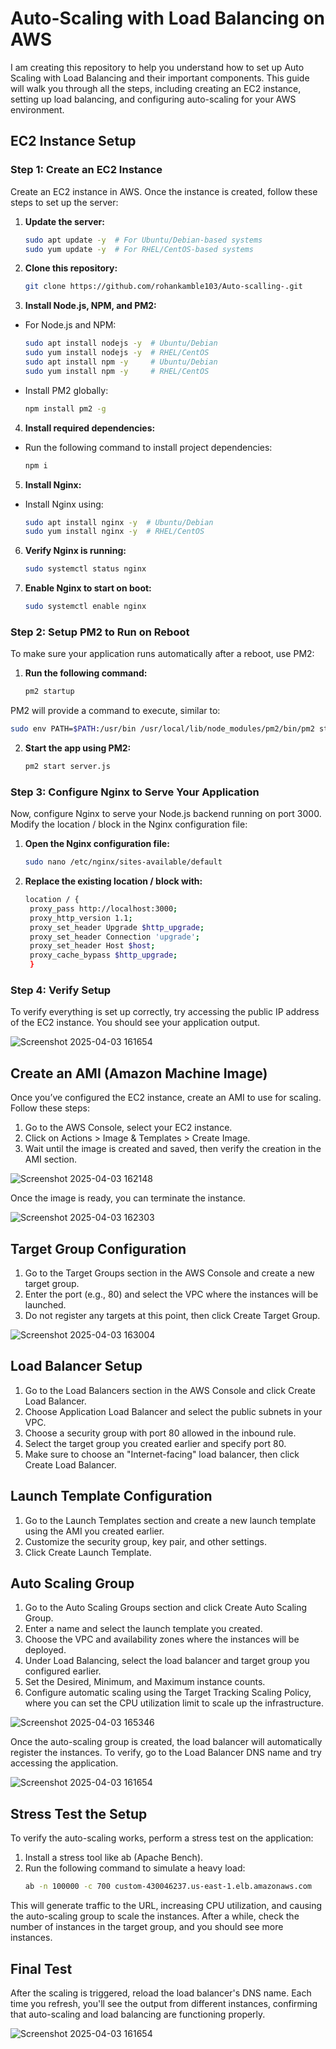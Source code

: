 # Auto-Scaling with Load Balancing on AWS

I am creating this repository to help you understand how to set up Auto Scaling with Load Balancing and their important components. This guide will walk you through all the steps, including creating an EC2 instance, setting up load balancing, and configuring auto-scaling for your AWS environment.


## EC2 Instance Setup


### Step 1: Create an EC2 Instance

Create an EC2 instance in AWS. Once the instance is created, follow these steps to set up the server:

1. **Update the server:**
   ```bash
   sudo apt update -y  # For Ubuntu/Debian-based systems
   sudo yum update -y  # For RHEL/CentOS-based systems

2. **Clone this repository:**
   ```bash
   git clone https://github.com/rohankamble103/Auto-scalling-.git
   
3. **Install Node.js, NPM, and PM2:**
* For Node.js and NPM:
   ```bash
   sudo apt install nodejs -y  # Ubuntu/Debian
   sudo yum install nodejs -y  # RHEL/CentOS
   sudo apt install npm -y     # Ubuntu/Debian
   sudo yum install npm -y     # RHEL/CentOS
* Install PM2 globally:
   ```bash
   npm install pm2 -g

4. **Install required dependencies:**
* Run the following command to install project dependencies:
  ```bash
  npm i

5. **Install Nginx:**
* Install Nginx using:
  ```bash
  sudo apt install nginx -y  # Ubuntu/Debian
  sudo yum install nginx -y  # RHEL/CentOS

6. **Verify Nginx is running:**
   ```bash
   sudo systemctl status nginx

7. **Enable Nginx to start on boot:**
   ```bash
   sudo systemctl enable nginx


### Step 2: Setup PM2 to Run on Reboot

To make sure your application runs automatically after a reboot, use PM2:

1. **Run the following command:**
   ```bash
   pm2 startup

PM2 will provide a command to execute, similar to:

   ```bash
   sudo env PATH=$PATH:/usr/bin /usr/local/lib/node_modules/pm2/bin/pm2 startup systemd -u ubuntu --hp /home/ubuntu
   ```
2. **Start the app using PM2:**
   ```bash
   pm2 start server.js


### Step 3: Configure Nginx to Serve Your Application

Now, configure Nginx to serve your Node.js backend running on port 3000. Modify the location / block in the Nginx configuration file:

1. **Open the Nginx configuration file:**
   ```bash
   sudo nano /etc/nginx/sites-available/default

2. **Replace the existing location / block with:**
   ```bash
   location / {
    proxy_pass http://localhost:3000;
    proxy_http_version 1.1;
    proxy_set_header Upgrade $http_upgrade;
    proxy_set_header Connection 'upgrade';
    proxy_set_header Host $host;
    proxy_cache_bypass $http_upgrade;
    }


### Step 4: Verify Setup

To verify everything is set up correctly, try accessing the public IP address of the EC2 instance. You should see your application output.

![Screenshot 2025-04-03 161654](https://github.com/user-attachments/assets/e498b83f-8ff5-45e9-be66-87317d7c048b)


## Create an AMI (Amazon Machine Image)


Once you’ve configured the EC2 instance, create an AMI to use for scaling. Follow these steps:
  1. Go to the AWS Console, select your EC2 instance.
  2. Click on Actions > Image & Templates > Create Image.
  3. Wait until the image is created and saved, then verify the creation in the AMI section.

![Screenshot 2025-04-03 162148](https://github.com/user-attachments/assets/35590ba3-6178-4daf-8737-621911736f3e)

Once the image is ready, you can terminate the instance.

![Screenshot 2025-04-03 162303](https://github.com/user-attachments/assets/44aa7c7f-e7df-4933-980c-151ec3feb012)


## Target Group Configuration


  1. Go to the Target Groups section in the AWS Console and create a new target group.
  2. Enter the port (e.g., 80) and select the VPC where the instances will be launched.
  3. Do not register any targets at this point, then click Create Target Group.

![Screenshot 2025-04-03 163004](https://github.com/user-attachments/assets/4baee2d3-c18d-451e-b0bd-48dd1779f515)


## Load Balancer Setup

  
  1. Go to the Load Balancers section in the AWS Console and click Create Load Balancer.
  2. Choose Application Load Balancer and select the public subnets in your VPC.
  3. Choose a security group with port 80 allowed in the inbound rule.
  4. Select the target group you created earlier and specify port 80.
  5. Make sure to choose an "Internet-facing" load balancer, then click Create Load Balancer.


## Launch Template Configuration

  
  1. Go to the Launch Templates section and create a new launch template using the AMI you created earlier.
  2. Customize the security group, key pair, and other settings.
  3. Click Create Launch Template.


## Auto Scaling Group

  
  1. Go to the Auto Scaling Groups section and click Create Auto Scaling Group.
  2. Enter a name and select the launch template you created.
  3. Choose the VPC and availability zones where the instances will be deployed.
  4. Under Load Balancing, select the load balancer and target group you configured earlier.
  5. Set the Desired, Minimum, and Maximum instance counts.
  6. Configure automatic scaling using the Target Tracking Scaling Policy, where you can set the CPU utilization limit to scale up the infrastructure.

![Screenshot 2025-04-03 165346](https://github.com/user-attachments/assets/dc274f72-c5c4-4823-94ab-0664da63714a)

Once the auto-scaling group is created, the load balancer will automatically register the instances. To verify, go to the Load Balancer DNS name and try accessing the application.

![Screenshot 2025-04-03 161654](https://github.com/user-attachments/assets/7c2663d2-e52d-4eed-bf7e-19749bb64965)


## Stress Test the Setup


To verify the auto-scaling works, perform a stress test on the application:
  1. Install a stress tool like ab (Apache Bench).
  2. Run the following command to simulate a heavy load:
     ```bash
     ab -n 100000 -c 700 custom-430046237.us-east-1.elb.amazonaws.com

  This will generate traffic to the URL, increasing CPU utilization, and causing the auto-scaling group to scale the instances. After a while, check the number of instances in the target group, and you should see more instances.


## Final Test


After the scaling is triggered, reload the load balancer's DNS name. Each time you refresh, you'll see the output from different instances, confirming that auto-scaling and load balancing are functioning properly.

![Screenshot 2025-04-03 161654](https://github.com/user-attachments/assets/55dcd5b8-a31d-4fc6-835b-c668e88b3528)
